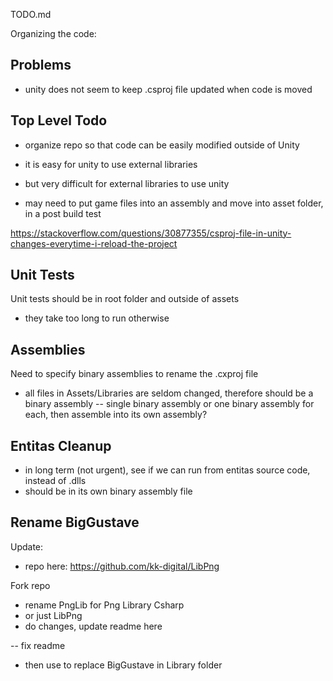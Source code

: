 TODO.md

Organizing the code:

## Problems

- unity does not seem to keep .csproj file updated when code is moved

## Top Level Todo

- organize repo so that code can be easily modified outside of Unity
- it is easy for unity to use external libraries
- but very difficult for external libraries to use unity

- may need to put game files into an assembly and move into asset folder, in a post build test

https://stackoverflow.com/questions/30877355/csproj-file-in-unity-changes-everytime-i-reload-the-project

## Unit Tests

Unit tests should be in root folder and outside of assets
- they take too long to run otherwise

## Assemblies

Need to specify binary assemblies to rename the .cxproj file
- all files in Assets/Libraries are seldom changed, therefore should be a binary assembly
-- single binary assembly or one binary assembly for each, then assemble into its own assembly?

## Entitas Cleanup

- in long term (not urgent), see if we can run from entitas source code, instead of .dlls
- should be in its own binary assembly file

## Rename BigGustave

Update:
- repo here: https://github.com/kk-digital/LibPng

Fork repo
- rename PngLib for Png Library Csharp
- or just LibPng
- do changes, update readme here

-- fix readme
- then use to replace BigGustave in Library folder